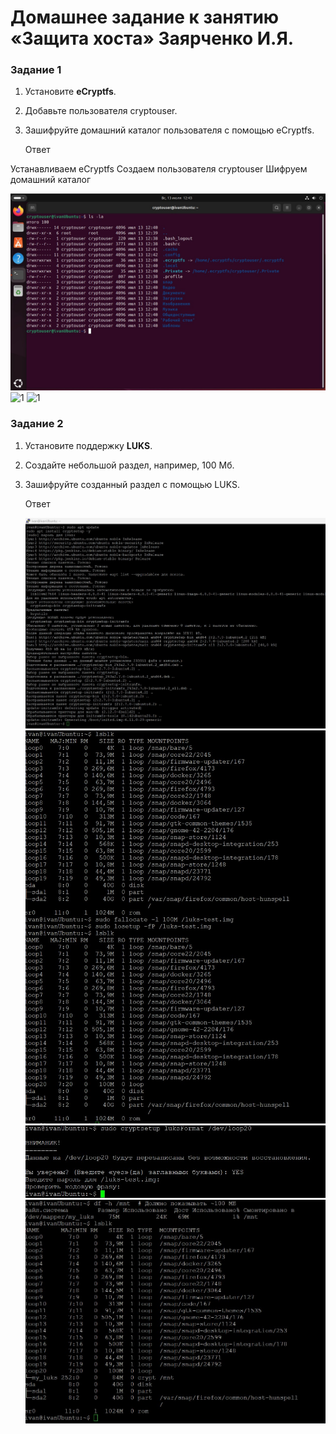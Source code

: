 # Домашнее задание к занятию  «Защита хоста» Заярченко И.Я.


### Задание 1

1. Установите **eCryptfs**.
2. Добавьте пользователя cryptouser.
3. Зашифруйте домашний каталог пользователя с помощью eCryptfs.

   Ответ

Устанавливаем eCryptfs
Создаем пользователя cryptouser
Шифруем домашний каталог

![1](https://github.com/vonoid/host-defend/blob/c21a0de7f6f391fbf7baff9058f8b4bb4659e9ab/1.jpg)
![1](https://github.com/vonoid/host-defend/blob/c21a0de7f6f391fbf7baff9058f8b4bb4659e9ab/2.jpg)
![1](https://github.com/vonoid/host-defend/blob/c21a0de7f6f391fbf7baff9058f8b4bb4659e9ab/3.jpg)



### Задание 2

1. Установите поддержку **LUKS**.
2. Создайте небольшой раздел, например, 100 Мб.
3. Зашифруйте созданный раздел с помощью LUKS.

   Ответ

    ![1](https://github.com/vonoid/host-defend/blob/c21a0de7f6f391fbf7baff9058f8b4bb4659e9ab/21.jpg)
    ![1](https://github.com/vonoid/host-defend/blob/c21a0de7f6f391fbf7baff9058f8b4bb4659e9ab/22.jpg)
    ![1](https://github.com/vonoid/host-defend/blob/c21a0de7f6f391fbf7baff9058f8b4bb4659e9ab/23.jpg)
    ![1](https://github.com/vonoid/host-defend/blob/c21a0de7f6f391fbf7baff9058f8b4bb4659e9ab/24.jpg)





